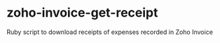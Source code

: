 zoho-invoice-get-receipt
========================

Ruby script to download receipts of expenses recorded in Zoho Invoice

